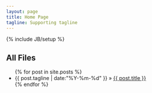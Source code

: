 ```yaml
---
layout: page
title: Home Page
tagline: Supporting tagline
---
```

{% include JB/setup %}
    
## All Files
<ul class="posts">
  {% for post in site.posts %}
    <li><span>{{ post.tagline | date:"%Y-%m-%d" }}</span> &raquo; <a href="{{ BASE_PATH }}{{ post.url }}">{{ post.title }}</a></li>
  {% endfor %}
</ul>


